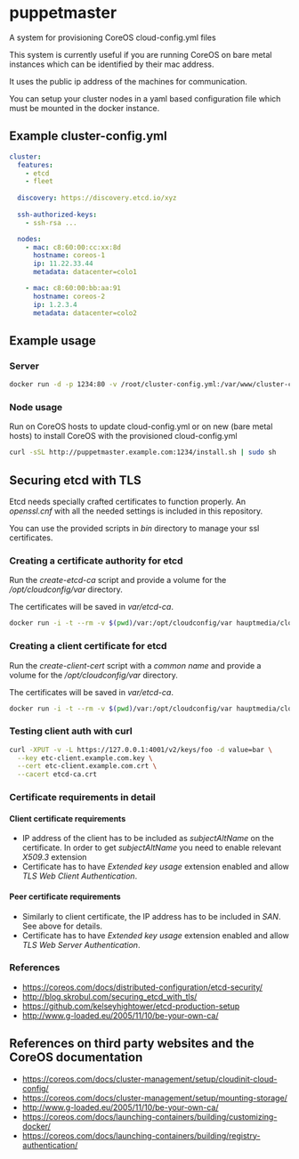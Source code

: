 # puppetmaster 

A system for provisioning CoreOS cloud-config.yml files

This system is currently useful if you are running CoreOS on bare metal instances which can be identified by their mac address.

It uses the public ip address of the machines for communication.

You can setup your cluster nodes in a yaml based configuration file which must be mounted in the docker instance.

## Example cluster-config.yml
```yaml
cluster:
  features:
    - etcd
    - fleet
      
  discovery: https://discovery.etcd.io/xyz
  
  ssh-authorized-keys:
    - ssh-rsa ...

  nodes:
    - mac: c8:60:00:cc:xx:8d
      hostname: coreos-1
      ip: 11.22.33.44
      metadata: datacenter=colo1

    - mac: c8:60:00:bb:aa:91
      hostname: coreos-2
      ip: 1.2.3.4
      metadata: datacenter=colo2
```

## Example usage

### Server 

```bash
docker run -d -p 1234:80 -v /root/cluster-config.yml:/var/www/cluster-config.yml -e BASE_URL=http://puppetmaster.example.com:1234 hauptmedia/puppetmaster
```

### Node usage

Run on CoreOS hosts to update cloud-config.yml or on new (bare metal hosts) to install CoreOS with the provisioned cloud-config.yml

```bash
curl -sSL http://puppetmaster.example.com:1234/install.sh | sudo sh
```

## Securing etcd with TLS

Etcd needs specially crafted certificates to function properly. An *openssl.cnf* with all the needed settings is included in this repository.

You can use the provided scripts in *bin* directory to manage your ssl certificates.

### Creating a certificate authority for etcd

Run the *create-etcd-ca* script and provide a volume for the */opt/cloudconfig/var* directory.

The certificates will be saved in *var/etcd-ca*.

```bash
docker run -i -t --rm -v $(pwd)/var:/opt/cloudconfig/var hauptmedia/cloudconfig create-etcd-ca
```


### Creating a client certificate for etcd

Run the *create-client-cert* script with a *common name* and provide a volume for the */opt/cloudconfig/var* directory.

The certificates will be saved in *var/etcd-ca*.

```bash
docker run -i -t --rm -v $(pwd)/var:/opt/cloudconfig/var hauptmedia/cloudconfig create-etcd-client-cert etcd-client.example.com
```

### Testing client auth with curl

```bash
curl -XPUT -v -L https://127.0.0.1:4001/v2/keys/foo -d value=bar \
  --key etc-client.example.com.key \
  --cert etc-client.example.com.crt \
  --cacert etcd-ca.crt
```
  

### Certificate requirements in detail

#### Client certificate requirements
* IP address of the client has to be included as *subjectAltName* on the certificate. In order to get *subjectAltName* you need to enable relevant *X509.3* extension
* Certificate has to have *Extended key usage* extension enabled and allow *TLS Web Client Authentication*.

#### Peer certificate requirements
* Similarly to client certificate, the IP address has to be included in *SAN*. See above for details.
* Certificate has to have *Extended key usage* extension enabled and allow *TLS Web Server Authentication*.


### References
* https://coreos.com/docs/distributed-configuration/etcd-security/
* http://blog.skrobul.com/securing_etcd_with_tls/
* https://github.com/kelseyhightower/etcd-production-setup
* http://www.g-loaded.eu/2005/11/10/be-your-own-ca/

## References on third party websites and the CoreOS documentation

* https://coreos.com/docs/cluster-management/setup/cloudinit-cloud-config/
* https://coreos.com/docs/cluster-management/setup/mounting-storage/
* http://www.g-loaded.eu/2005/11/10/be-your-own-ca/
* https://coreos.com/docs/launching-containers/building/customizing-docker/
* https://coreos.com/docs/launching-containers/building/registry-authentication/

